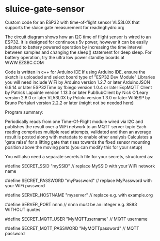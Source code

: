 # sluice-gate-sensor
Custom code for an ESP32 with time-of-flight sensor VL53L0X that supports the sluice gate measurement for readinghydro.org

The circuit diagram shows how an I2C time of flight sensor is wired to an ESP32.
It is designed for continuous 5v power, however it can be easily adapted to battery powered operation by increasing the time interval between samples and changing the sleep() statement for deep sleep. For battery operation, try the ultra low power standby boards at WWW.EZSBC.COM 

Code is written in c++ for Arduino IDE
If using Arduino IDE, ensure the sketch is uploaded and select board type of "ESP32 Dev Module"
Libraries you will need include
WiFi by Arduino version 1.2.7 or later
ArduinoJSON 6.9.14 or later
ESP32Time by fbiego version 1.0.4 or later
EspMQTT Client by Patrick Lapointe version 1.13.3 or later
PubSubClient by Nick O'Leary version 2.8.0 or later
VL53L0X by Pololu version 1.3.0 or later
WifiESP by Bruno Portaluri version 2.2.2 or later (might not be needed here)

Program summary:

Periodically reads from one Time-Of-Flight module wired via I2C and publishes the result over a WiFi network to an MQTT server topic
Each reading comprises multiple read attempts, validated and then an average result is posted along with metadata to enable other analysis
Calculates a 'gate raise' for a lifting gate that rises towards the fixed sensor mounting position above the moving parts (you can modify this for your setup)

You will also need a separate secrets.h file for your secrets, structured as:

#define SECRET_SSID "mySSID"		// replace MySSID with your WiFi network name

#define SECRET_PASSWORD "myPassword"	// replace MyPassword with your WiFi password

#define SERVER_HOSTNAME "myserver" // replace e.g. with example.org

#define SERVER_PORT nnnn // nnnn must be an integer e.g. 8883 WITHOUT quotes

#define SECRET_MQTT_USER "MyMQTTusername"      // MQTT username

#define SECRET_MQTT_PASSWORD  "MyMQTTpassword"  // MQTT password

